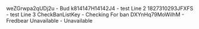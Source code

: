 weZGrwpa2qUDj2u - Bud
k814147H14142J4 - test Line 2
1827310293JFXFS - test Line 3
CheckBanListKey - Checking For ban
DXYnHq79MoWilhM - Fredbear
Unavailable - Unavailable

